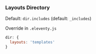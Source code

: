 ### Layouts Directory

Default: `dir.includes` (default: `_includes`)

Override in `.eleventy.js`
```js
dir: {
  layouts: 'templates'
}
```
